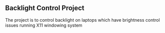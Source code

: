 ## Backlight Control Project   
The project is to control backlight on laptops which have brightness control issues running X11 windowing system
